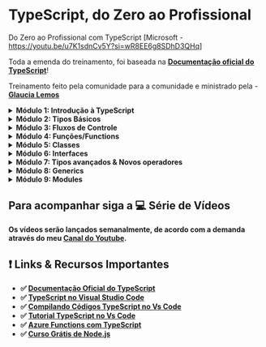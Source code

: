 # TypeScript, do Zero ao Profissional

Do Zero ao Profissional com TypeScript [Microsoft - https://youtu.be/u7K1sdnCv5Y?si=wR8EE6g8SDhD3QHq]

Toda a emenda do treinamento, foi baseada na **[Documentação oficial do TypeScript](https://www.typescriptlang.org/docs/handbook/intro.html)**!

Treinamento feito pela comunidade para a comunidade e ministrado pela - **[Glaucia Lemos](https://twitter.com/glaucia_lemos86)**

<details><summary><b>Módulo 1: Introdução à TypeScript</b></summary><br>
<b><p>Dia 01</p></b><br>
- 1.1 - O que é TypeScript?<br>
- 1.2 - Conhecendo o Playground do TypeScript<br>
- 1.3 - Preparando o Ambiente de Desenvolvimento para o TypeScript<br>
- 1.4 - Entendendo um pouco mais o arquivo tsconfig.json<br>
- 1.5 - Demo: Primeiro Programa em TypeScript – Hello World<br>
- 1.6 - E por que usar o TypeScript? E, próximos passos!
</details>

<details><summary><b>Módulo 2: Tipos Básicos</b></summary><br>
<b><p>Dia 01</p></b>
- 2.1 - Type Annotation<br>
- 2.2 - Boolean<br>
- 2.3 - Number & Bigint<br>

<b><p>Dia 02</p></b>

- 2.4 - String<br>
- 2.5 - Array<br>

<b><p>Dia 03</p></b>

- 2.6 - Tuple<br>
- 2.7 - Enum<br>

<b><p>Dia 04</p></b>

- 2.8 - Unknown<br>
- 2.9 - Any<br>

<b><p>Dia 05</p></b>

- 2.10 - Void<br>
- 2.11 - Null and Undefined<br>

<b><p>Dia 06</p></b>

- 2.12 - Never<br>

<b><p>Dia 07</p></b>

- 2.13 - Object<br>
</details>

<details><summary><b>Módulo 3: Fluxos de Controle</b></summary><br>
- 3.1 - Condicional if...else<br>
<b><p>Dia 08</p></b>
- 3.2 - Condicional switch... case<br>
- 3.3 - Condicional for<br>
- 3.4 - Condicional while<br>
</details>

<details><summary><b>Módulo 4: Funções/Functions</b></summary><br>
<b><p>Dia 09</p></b>
- 4.1 - Introdução à Funções/Functions<br>
- 4.2 - Optional Parameters<br>
<b><p>Dia 10</p></b>
- 4.3 - Default Parameters<br>
<b><p>Dia 11</p></b>
- 4.4 - Rest Parameters<br>
- 4.5 - Uso do ‘this’ e Arrow Functions<br>
- 4.6 - this Parameters<br>
- 4.7 - this Parameters em Callbacks<br>
- 4.8 - Function Overloadings<br>
</details>

<details><summary><b>Módulo 5: Classes </b></summary><br>
<b><p>Dia 12</p></b>
- 5.0 - Introdução à Classes<br>
- 5.1 - Demo: Classes<br>

<b><p>Dia 13</p></b>

- 5.2 - Modificadores de acesso<br>
- 5.3 - Demo: Modificadores de acesso<br>
- 5.4 - Modificadores de acesso: readonly<br>
- 5.5 - Demo: Modificadores de acesso: readonly<br>

<b><p>Dia 14</p></b>

- 5.6 - Getters & Setters<br>
- 5.7 - Demo: Getters & Setters<br>
- 5.8 - Herança<br>
- 5.9 - Demo: Herança<br>

<b><p>Dia 15</p></b>

- 6.0 - Membros estáticos<br>
- 6.2 - Classes abstratas<br>
</details>

<details><summary><b>Módulo 6: Interfaces</b></summary><br>
<b><p>Dia 16</p></b>
- 6.4 - Interfaces<br>
<b><p>Dia 17</p><b>
- 6.6 - Extensão de Interfaces<br>
</details>

<details><summary><b>Módulo 7: Tipos avançados & Novos operadores</b></summary><br>
<b><p>Dia 18</p></b>
- 6.8 - Intersections Types<br>
- 7.0 - Type Guards<br>

<b><p>Dia 19</p></b>

- 7.4 - Type Casting<br>

<b><p>Dia 20</p></b>

- 7.5 - Type Assertion<br>

<b><p>Dia 21</p></b>

- 7.6 - Conditional Types<br>

<b><p>Dia 22</p></b>

- 7.7 - Mapped Types<br>
- 7.8 - Satisfies Operator<br>
</details>

<details><summary><b>Módulo 8: Generics</b></summary><br>
<b><p>Dia 23</p></b>
- 8.1 e 8.2 - Generics<br>
<br><b><p>Dia 24</p></b>
-8.3 - Generics Types<br>
-8.4 - Generics Classes<br>
-8.5 - Generics Constraints<br>
-8.6 - Generics Interfaces<br>
</details>

<details><summary><b>Módulo 9: Modules</b></summary><br>
<b><p>Dia 25</p></b>
- 9.1 - Modules:<br>
- 9.2 - Funções<br>
- 9.3 - Default Exports<br>
- 9.4 - Class Modules<br>
- 9.5 - Usando Aliases Class Modules em TypeScript
</details>

## Para acompanhar siga a 💻 Série de Vídeos

Os vídeos serão lançados semanalmente, de acordo com a demanda através do meu **[Canal do Youtube](https://bit.ly/youtube-canal-glaucialemos)**.

## ❗️ Links & Recursos Importantes

- ✅ **[Documentação Oficial do TypeScript](http://typescriptlang.org/docs/handbook/)**
- ✅ **[TypeScript no Visual Studio Code](https://code.visualstudio.com/docs/languages/typescript?WT.mc_id=javascript-14034-gllemos)**
- ✅ **[Compilando Códigos TypeScript no Vs Code](https://code.visualstudio.com/docs/typescript/typescript-compiling?WT.mc_id=javascript-14034-gllemos)**
- ✅ **[Tutorial TypeScript no Vs Code](https://code.visualstudio.com/docs/typescript/typescript-tutorial?WT.mc_id=javascript-14034-gllemos)**
- ✅ **[Azure Functions com TypeScript](https://docs.microsoft.com/azure/azure-functions/create-first-function-vs-code-typescript?WT.mc_id=javascript-14034-gllemos)**
- ✅ **[Curso Grátis de Node.js](https://docs.microsoft.com/learn/paths/build-javascript-applications-nodejs/?WT.mc_id=javascript-14034-gllemos)**
